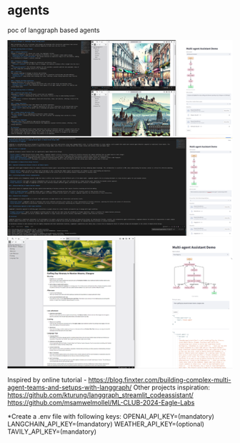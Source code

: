 # agents
poc of langgraph based agents

![alt text](image.png)
![alt text](image-1.png)
![alt text](image-2.png)

Inspired by online tutorial - https://blog.finxter.com/building-complex-multi-agent-teams-and-setups-with-langgraph/
Other projects inspiration:
https://github.com/kturung/langgraph_streamlit_codeassistant/
https://github.com/msamwelmollel/ML-CLUB-2024-Eagle-Labs

*Create a .env file with following keys:
OPENAI_API_KEY=(mandatory)
LANGCHAIN_API_KEY=(mandatory)
WEATHER_API_KEY=(optional)
TAVILY_API_KEY=(mandatory)